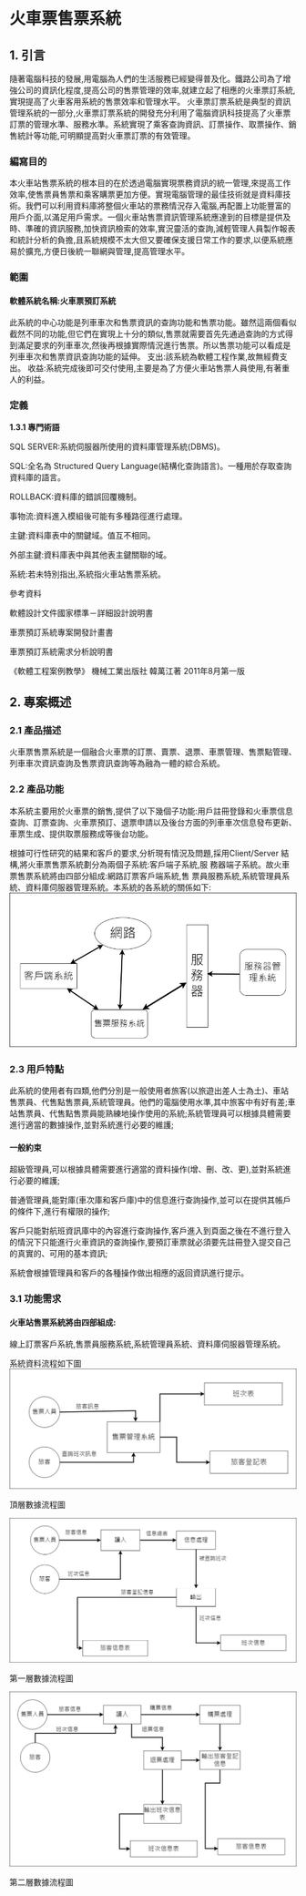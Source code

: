 # 火車票售票系統
## 1. 引言
隨著電腦科技的發展,用電腦為人們的生活服務已經變得普及化。鐵路公司為了增強公司的資訊化程度,提高公司的售票管理的效率,就建立起了相應的火車票訂系統,實現提高了火車客用系統的售票效率和管理水平。
火車票訂票系統是典型的資訊管理系統的一部分,火車票訂票系統的開發充分利用了電腦資訊科技提高了火車票訂票的管理水準、服務水準。系統實現了乘客查詢資訊、訂票操作、取票操作、銷售統計等功能,可明顯提高對火車票訂票的有效管理。
### 編寫目的
本火車站售票系統的根本目的在於透過電腦實現票務資訊的統一管理,來提高工作效率,使售票員售票和乘客購票更加方便。實現電腦管理的最佳技術就是資料庫技術。我們可以利用資料庫將整個火車站的票務情況存入電腦,再配置上功能豐富的用戶介面,以滿足用戶需求。一個火車站售票資訊管理系統應達到的目標是提供及時、準確的資訊服務,加快資訊檢索的效率,實況靈活的查詢,減輕管理人員製作報表和統計分析的負擔,且系統規模不太大但又要確保支援日常工作的要求,以便系統應易於擴充,方便日後統一聯網與管理,提高管理水平。
### 範圍
#### 軟體系統名稱:火車票預訂系統
此系統的中心功能是列車車次和售票資訊的查詢功能和售票功能。雖然這兩個看似截然不同的功能,但它們在實現上十分的類似,售票就需要首先先通過查詢的方式得到滿足要求的列車車次,然後再根據實際情況進行售票。所以售票功能可以看成是列車車次和售票資訊查詢功能的延伸。
支出:該系統為軟體工程作業,故無經費支出。
收益:系統完成後即可交付使用,主要是為了方便火車站售票人員使用,有著重人的利益。
### 定義
**1.3.1 專門術語**

SQL SERVER:系統伺服器所使用的資料庫管理系統(DBMS)。

SQL:全名為 Structured Query Language(結構化查詢語言)。一種用於存取查詢資料庫的語言。

ROLLBACK:資料庫的錯誤回覆機制。

事物流:資料進入模組後可能有多種路徑進行處理。

主鍵:資料庫表中的關鍵域。值互不相同。

外部主鍵:資料庫表中與其他表主鍵關聯的域。

系統:若未特別指出,系統指火車站售票系統。

參考資料

軟體設計文件國家標準－詳細設計說明書

車票預訂系統專案開發計畫書

車票預訂系統需求分析說明書

《軟體工程案例教學》 機械工業出版社 韓萬江著 2011年8月第一版

## 2. 專案概述
### 2.1 產品描述
火車票售票系統是一個融合火車票的訂票、賣票、退票、車票管理、售票點管理、列車車次資訊查詢及售票資訊查詢等為融為一體的綜合系統。
### 2.2 產品功能
本系統主要用於火車票的銷售,提供了以下幾個子功能:用戶註冊登錄和火車票信息查詢、訂票查詢、火車票預訂、退票申請以及後台方面的列車車次信息發布更新、車票生成、提供取票服務成等後台功能。

根據可行性研究的結果和客戶的要求,分析現有情況及問題,採用Client/Server 結構,將火車票售票系統劃分為兩個子系統:客戶端子系統,服 務器端子系統。故火車票售票系統將由四部分組成:網路訂票客戶端系統,售 票員服務系統,系統管理員系統、資料庫伺服器管理系統。本系統的各系統的關係如下:
![image](https://github.com/Lancer0912/fin/blob/main/image/2-2%E7%B3%BB%E7%B5%B1%E9%97%9C%E4%BF%82%E5%9C%96.png)
### 2.3 用戶特點
此系統的使用者有四類,他們分別是一般使用者旅客(以旅遊出差人士為土)、車站售票員、代售點售票員,系統管理員。他們的電腦使用水準,其中旅客中有好有差;車站售票員、代售點售票員能熟練地操作使用的系統;系統管理員可以根據具體需要進行適當的數據操作,並對系統進行必要的維護;
#### 一般約束
超級管理員,可以根據具體需要進行適當的資料操作(增、刪、改、更),並對系統進行必要的維護;

普通管理員,能對庫(車次庫和客戶庫)中的信息進行查詢操作,並可以在提供其帳戶的條件下,進行有權限的操作;

客戶只能對航班資訊庫中的內容進行查詢操作,客戶進入到頁面之後在不進行登入的情況下只能進行火車資訊的查詢操作,要預訂車票就必須要先註冊登入提交自己的真實的、可用的基本資訊;

系統會根據管理員和客戶的各種操作做出相應的返回資訊進行提示。
### 3.1 功能需求
#### 火車站售票系統將由四部組成:
線上訂票客戶系統,售票員服務系統,系統管理員系統、資料庫伺服器管理系統。

系統資料流程如下圖
![image](https://github.com/Lancer0912/fin/blob/main/image/3-1%E9%A0%82%E5%B1%A4%E6%95%B8%E6%93%9A%E6%B5%81%E7%A8%8B%E5%9C%96.png)

頂層數據流程圖

![image](https://github.com/Lancer0912/fin/blob/main/image/3-1%E7%AC%AC%E4%B8%80%E5%B1%A4%E6%95%B8%E6%93%9A%E6%B5%81%E7%A8%8B%E5%9C%96.png)

第一層數據流程圖

![image](https://github.com/Lancer0912/fin/blob/main/image/3-1%E7%AC%AC%E4%BA%8C%E5%B1%A4%E6%95%B8%E6%93%9A%E6%B5%81%E7%A8%8B%E5%9C%96.png)

第二層數據流程圖


















